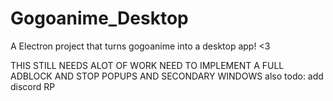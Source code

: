 # Gogoanime_Desktop
A Electron project that turns gogoanime into a desktop app!  &lt;3 

THIS STILL NEEDS ALOT OF WORK NEED TO IMPLEMENT A FULL ADBLOCK AND STOP POPUPS AND SECONDARY WINDOWS
also todo: add discord RP
